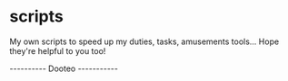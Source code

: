 # scripts
My own scripts to speed up my duties, tasks, amusements tools... 
Hope they're helpful to you too!

---------- Dooteo -----------
